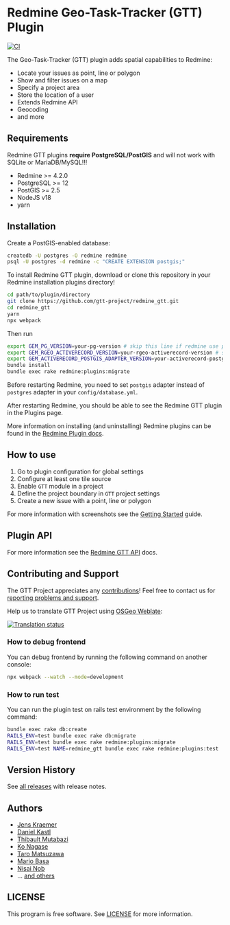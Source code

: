 # Redmine Geo-Task-Tracker (GTT) Plugin

[![CI](https://github.com/gtt-project/redmine_gtt/workflows/Test%20with%20PostGIS/badge.svg)](https://github.com/gtt-project/redmine_gtt/actions?query=workflow%3A%22Test%20with%20PostGIS%22+branch%3Amain)

The Geo-Task-Tracker (GTT) plugin adds spatial capabilities to Redmine:

- Locate your issues as point, line or polygon
- Show and filter issues on a map
- Specify a project area
- Store the location of a user
- Extends Redmine API
- Geocoding
- and more

## Requirements

Redmine GTT plugins **require PostgreSQL/PostGIS** and will not work with SQLite
or MariaDB/MySQL!!!

- Redmine >= 4.2.0
- PostgreSQL >= 12
- PostGIS >= 2.5
- NodeJS v18
- yarn

## Installation

Create a PostGIS-enabled database:

```sh
createdb -U postgres -O redmine redmine
psql -U postgres -d redmine -c "CREATE EXTENSION postgis;"
```

To install Redmine GTT plugin, download or clone this repository in your Redmine
installation plugins directory!

```sh
cd path/to/plugin/directory
git clone https://github.com/gtt-project/redmine_gtt.git
cd redmine_gtt
yarn
npx webpack
```

Then run

```sh
export GEM_PG_VERSION=your-pg-version # skip this line if redmine use pg 1.2.2.
export GEM_RGEO_ACTIVERECORD_VERSION=your-rgeo-activerecord-version # skip this line if using rgeo-activerecord 6.2.2.
export GEM_ACTIVERECORD_POSTGIS_ADAPTER_VERSION=your-activerecord-postgis-adapter-version # skip this line if using activerecord-postgis-adapter 5.2.3.
bundle install
bundle exec rake redmine:plugins:migrate
```

Before restarting Redmine, you need to set `postgis` adapter instead of
`postgres` adapter in your `config/database.yml`.

After restarting Redmine, you should be able to see the Redmine GTT plugin in
the Plugins page.

More information on installing (and uninstalling) Redmine plugins can be found
in the [Redmine Plugin docs](http://www.redmine.org/wiki/redmine/Plugins).

## How to use

1. Go to plugin configuration for global settings
2. Configure at least one tile source
3. Enable `GTT` module in a project
4. Define the project boundary in `GTT` project settings
5. Create a new issue with a point, line or polygon

For more information with screenshots see the [Getting Started](doc/getting-started.md)
guide.

## Plugin API

For more information see the [Redmine GTT API](doc/api.md) docs.

## Contributing and Support

The GTT Project appreciates any [contributions](https://github.com/gtt-project/.github/blob/main/CONTRIBUTING.md)!
Feel free to contact us for [reporting problems and support](https://github.com/gtt-project/.github/blob/main/CONTRIBUTING.md).

Help us to translate GTT Project using [OSGeo Weblate](https://weblate.osgeo.org/engage/gtt-project/):

[![Translation status](https://weblate.osgeo.org/widgets/gtt-project/-/redmine_gtt/multi-auto.svg)](https://weblate.osgeo.org/engage/gtt-project/)

### How to debug frontend

You can debug frontend by running the following command on another console:

```sh
npx webpack --watch --mode=development
```

### How to run test

You can run the plugin test on rails test environment by the following command:

```sh
bundle exec rake db:create
RAILS_ENV=test bundle exec rake db:migrate
RAILS_ENV=test bundle exec rake redmine:plugins:migrate
RAILS_ENV=test NAME=redmine_gtt bundle exec rake redmine:plugins:test
```

## Version History

See [all releases](https://github.com/gtt-project/redmine_gtt/releases) with
release notes.

## Authors

- [Jens Kraemer](https://github.com/jkraemer)
- [Daniel Kastl](https://github.com/dkastl)
- [Thibault Mutabazi](https://github.com/eyewritecode)
- [Ko Nagase](https://github.com/sanak)
- [Taro Matsuzawa](https://github.com/smellman)
- [Mario Basa](https://github.com/mbasa)
- [Nisai Nob](https://github.com/nobnisai)
- ... [and others](https://github.com/gtt-project/redmine_gtt/graphs/contributors)

## LICENSE

This program is free software. See [LICENSE](LICENSE) for more information.
